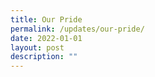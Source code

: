 ```yaml
---
title: Our Pride
permalink: /updates/our-pride/
date: 2022-01-01
layout: post
description: ""
---
```

